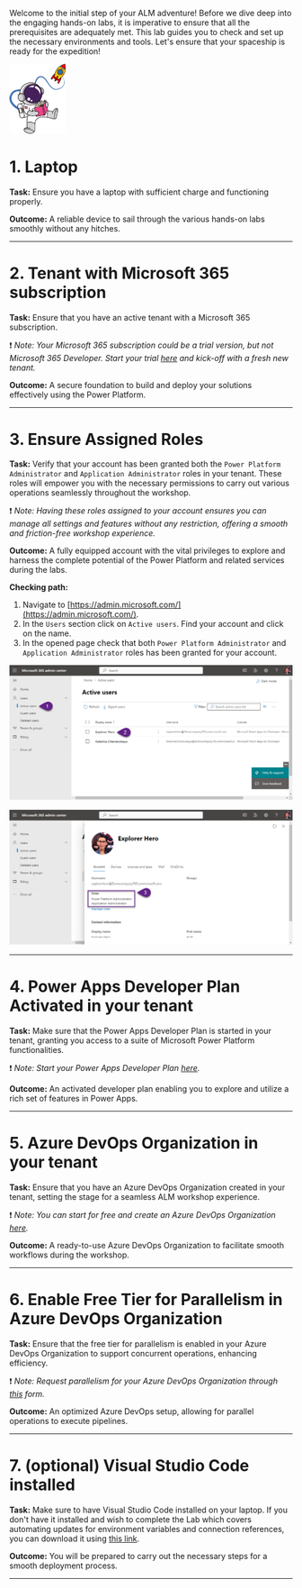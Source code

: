 Welcome to the initial step of your ALM adventure! Before we dive deep into the engaging hands-on labs, it is imperative to ensure that all the prerequisites are adequately met. This lab guides you to check and set up the necessary environments and tools. Let's ensure that your spaceship is ready for the expedition!

<img src="https://github.com/Katerina-Chernevskaya/BalticSummit2023/blob/56bd3760a60e6e829a9c3b666888e8dcb50b41cc/labs/screenshots/lab1/1-GearGalaxy.png" width="100">



# 1. Laptop
**Task:** Ensure you have a laptop with sufficient charge and functioning properly.

**Outcome:** A reliable device to sail through the various hands-on labs smoothly without any hitches.

***


# 2. Tenant with Microsoft 365 subscription
**Task:** Ensure that you have an active tenant with a Microsoft 365 subscription.

:exclamation: _Note:
Your Microsoft 365 subscription could be a trial version, but not Microsoft 365 Developer. Start your trial [here](https://signup.microsoft.com/get-started/signup?products=91dcd8b1-3b1b-444d-9cdb-0bc0da3eb40d&mproducts=CFQ7TTC0LH18:0002&fmproducts=CFQ7TTC0LH18:0002&culture=en-us&country=us&ali=1) and kick-off with a fresh new tenant._

**Outcome:** A secure foundation to build and deploy your solutions effectively using the Power Platform.

***


# 3. Ensure Assigned Roles
**Task:** Verify that your account has been granted both the `Power Platform Administrator` and `Application Administrator` roles in your tenant. These roles will empower you with the necessary permissions to carry out various operations seamlessly throughout the workshop.

:exclamation: _Note:
Having these roles assigned to your account ensures you can manage all settings and features without any restriction, offering a smooth and friction-free workshop experience._

**Outcome:** A fully equipped account with the vital privileges to explore and harness the complete potential of the Power Platform and related services during the labs.

**Checking path:**
1. Navigate to [https://admin.microsoft.com/](https://admin.microsoft.com/).
2. In the `Users` section click on `Active users`. Find your account and click on the name.
3. In the opened page check that both `Power Platform Administrator` and `Application Administrator` roles has been granted for your account.

![image.png](./screenshots/lab1/lab1-1.png)

![image.png](./screenshots/lab1/lab1-2.png)

***


# 4. Power Apps Developer Plan Activated in your tenant
**Task:** Make sure that the Power Apps Developer Plan is started in your tenant, granting you access to a suite of Microsoft Power Platform functionalities.

:exclamation: _Note:
Start your Power Apps Developer Plan [here](https://powerapps.microsoft.com/en-us/developerplan/)._

**Outcome:** An activated developer plan enabling you to explore and utilize a rich set of features in Power Apps.

***


# 5. Azure DevOps Organization in your tenant
**Task:** Ensure that you have an Azure DevOps Organization created in your tenant, setting the stage for a seamless ALM workshop experience.

:exclamation: _Note:
You can start for free and create an Azure DevOps Organization [here](https://dev.azure.com/)._

**Outcome:** A ready-to-use Azure DevOps Organization to facilitate smooth workflows during the workshop.

***


# 6. Enable Free Tier for Parallelism in Azure DevOps Organization
**Task:** Ensure that the free tier for parallelism is enabled in your Azure DevOps Organization to support concurrent operations, enhancing efficiency.

:exclamation: _Note:
Request parallelism for your Azure DevOps Organization through [this](https://forms.office.com/pages/responsepage.aspx?id=v4j5cvGGr0GRqy180BHbR63mUWPlq7NEsFZhkyH8jChUMlM3QzdDMFZOMkVBWU5BWFM3SDI2QlRBSC4u) form._

**Outcome:** An optimized Azure DevOps setup, allowing for parallel operations to execute pipelines.

***


# 7. (optional) Visual Studio Code installed
**Task:** Make sure to have Visual Studio Code installed on your laptop. If you don't have it installed and wish to complete the Lab which covers automating updates for environment variables and connection references, you can download it using [this link](https://code.visualstudio.com/).

**Outcome:** You will be prepared to carry out the necessary steps for a smooth deployment process.

***












